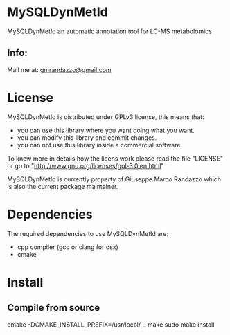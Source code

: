 MySQLDynMetId
=============

MySQLDynMetId an automatic annotation tool for LC-MS metabolomics

Info:
----------
Mail me at: gmrandazzo@gmail.com

License
============

MySQLDynMetId is distributed under GPLv3 license, this means that:

- you can use this library where you want doing what you want.
- you can modify this library and commit changes.
- you can not use this library inside a commercial software.

To know more in details how the licens work please read the file "LICENSE" or
go to "http://www.gnu.org/licenses/gpl-3.0.en.html"

MySQLDynMetId is currently property of Giuseppe Marco Randazzo which is also the
current package maintainer.


Dependencies
============

The required dependencies to use MySQLDynMetId are:
- cpp compiler (gcc or clang for osx)
- cmake

Install
=======

Compile from source
-------------------

  cmake -DCMAKE_INSTALL_PREFIX=/usr/local/ ..
  make
  sudo make install

